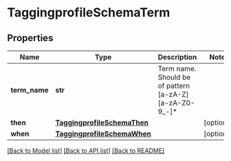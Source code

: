 # TaggingprofileSchemaTerm

## Properties
Name | Type | Description | Notes
------------ | ------------- | ------------- | -------------
**term_name** | **str** | Term name. Should be of pattern [a-zA-Z][a-zA-Z0-9_-]* | 
**then** | [**TaggingprofileSchemaThen**](TaggingprofileSchemaThen.md) |  | [optional] 
**when** | [**TaggingprofileSchemaWhen**](TaggingprofileSchemaWhen.md) |  | [optional] 

[[Back to Model list]](../README.md#documentation-for-models) [[Back to API list]](../README.md#documentation-for-api-endpoints) [[Back to README]](../README.md)


